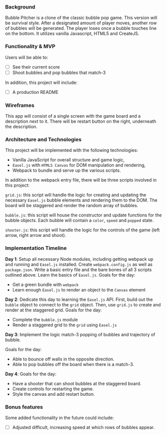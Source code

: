 ### Background

Bubble Pitcher is a clone of the classic bubble pop game. This version will be survival style. After a designated amount of player moves, another row of bubbles will be generated. The player loses once a bubble touches line on the bottom. It utilizes vanilla Javascript, HTML5 and CreateJS.

### Functionality & MVP

 Users will be able to:

- [ ] See their current score
- [ ] Shoot bubbles and pop bubbles that match-3

In addition, this project will include:

- [ ] A production README

### Wireframes

  This app will consist of a single screen with the game board and a description next to it. There will be restart button on the right, underneath the description.


### Architecture and Technologies

  This project will be implemented with the following technologies:

  - Vanilla JavaScript for overall structure and game logic,
  - `Easel.js` with `HTML5 Canvas` for DOM manipulation and rendering,
  - Webpack to bundle and serve up the various scripts.

  In addition to the webpack entry file, there will be three scripts involved in this project:

  `grid.js`: this script will handle the logic for creating and updating the necessary `Easel.js` bubble elements and rendering them to the DOM. The board will be staggered and render the random array of bubbles.

  `bubble.js`: this script will house the constructor and update functions for the bubble objects. Each bubble will contain a `color`, `speed` and `popped` state.

  `shooter.js`: this script will handle the logic for the controls of the game (left arrow, right arrow and shoot).


### Implementation Timeline

**Day 1**: Setup all necessary Node modules, including getting webpack up and running and `Easel.js` installed.  Create `webpack.config.js` as well as `package.json`.  Write a basic entry file and the bare bones of all 3 scripts outlined above.  Learn the basics of `Easel.js`.  Goals for the day:

- Get a green bundle with `webpack`
- Learn enough `Easel.js` to render an object to the `Canvas` element

**Day 2**: Dedicate this day to learning the `Easel.js` API.  First, build out the `bubble` object to connect to the `grid` object.  Then, use `grid.js` to create and render at the staggered grid. Goals for the day:

- Complete the `bubble.js` module
- Render a staggered grid to the `grid` using `Easel.js`

**Day 3**: Implement the logic match-3 popping of bubbles and trajectory of bubble.

  Goals for the day:

- Able to bounce off walls in the opposite direction.
- Able to pop bubbles off the board when there is a match-3.

**Day 4**:   Goals for the day:

- Have a shooter that can shoot bubbles at the staggered board.
- Create controls for restarting the game.
- Style the canvas and add restart button.

### Bonus features

Some added functionality in the future could include:

- [ ] Adjusted difficult, increasing speed at which rows of bubbles appear.
